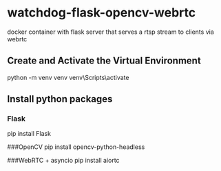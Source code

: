# watchdog-flask-opencv-webrtc
docker container with flask server that serves a rtsp stream to clients via webrtc


## Create and Activate the Virtual Environment
python -m venv venv
venv\Scripts\activate

## Install python packages
### Flask
pip install Flask

###OpenCV
pip install opencv-python-headless

###WebRTC + asyncio
pip install aiortc